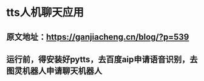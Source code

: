 # tts人机聊天应用

## 原文地址：https://ganjiacheng.cn/blog/?p=539

## 运行前，得安装好pytts，去百度aip申请语音识别，去图灵机器人申请聊天机器人
